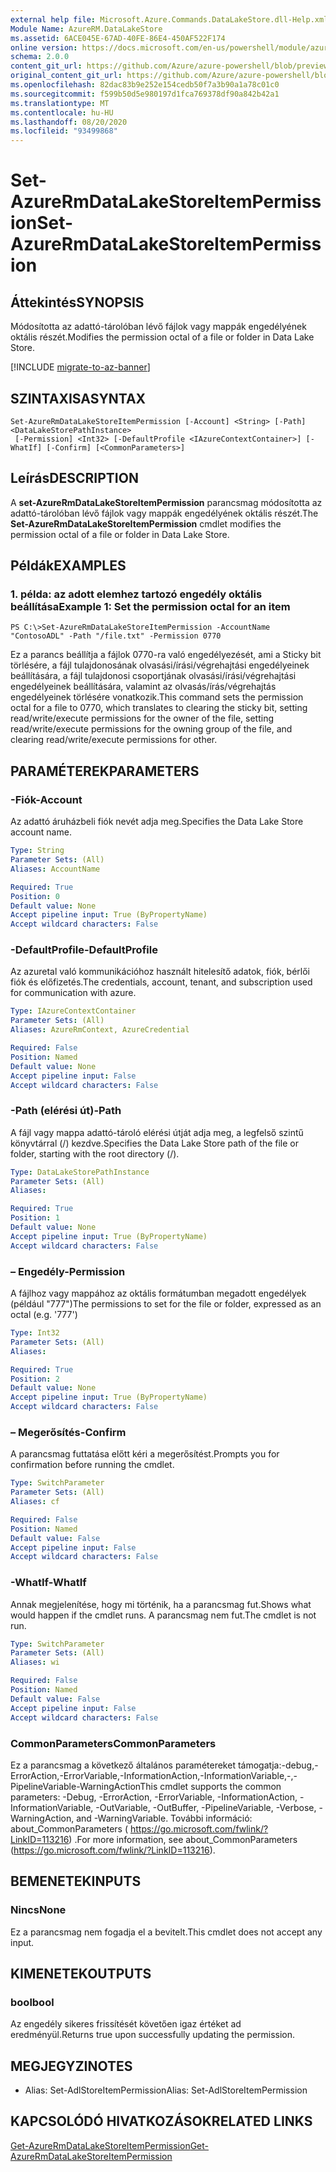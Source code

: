 ```yaml
---
external help file: Microsoft.Azure.Commands.DataLakeStore.dll-Help.xml
Module Name: AzureRM.DataLakeStore
ms.assetid: 6ACE045E-67AD-40FE-86E4-450AF522F174
online version: https://docs.microsoft.com/en-us/powershell/module/azurerm.datalakestore/set-azurermdatalakestoreitempermission
schema: 2.0.0
content_git_url: https://github.com/Azure/azure-powershell/blob/preview/src/ResourceManager/DataLakeStore/Commands.DataLakeStore/help/Set-AzureRmDataLakeStoreItemPermission.md
original_content_git_url: https://github.com/Azure/azure-powershell/blob/preview/src/ResourceManager/DataLakeStore/Commands.DataLakeStore/help/Set-AzureRmDataLakeStoreItemPermission.md
ms.openlocfilehash: 82dac83b9e252e154cedb50f7a3b90a1a78c01c0
ms.sourcegitcommit: f599b50d5e980197d1fca769378df90a842b42a1
ms.translationtype: MT
ms.contentlocale: hu-HU
ms.lasthandoff: 08/20/2020
ms.locfileid: "93499868"
---
```

# <span data-ttu-id="8ec58-101">Set-AzureRmDataLakeStoreItemPermission</span><span class="sxs-lookup"><span data-stu-id="8ec58-101">Set-AzureRmDataLakeStoreItemPermission</span></span>

## <span data-ttu-id="8ec58-102">Áttekintés</span><span class="sxs-lookup"><span data-stu-id="8ec58-102">SYNOPSIS</span></span>
<span data-ttu-id="8ec58-103">Módosította az adattó-tárolóban lévő fájlok vagy mappák engedélyének oktális részét.</span><span class="sxs-lookup"><span data-stu-id="8ec58-103">Modifies the permission octal of a file or folder in Data Lake Store.</span></span>

[!INCLUDE [migrate-to-az-banner](../../includes/migrate-to-az-banner.md)]

## <span data-ttu-id="8ec58-104">SZINTAXISA</span><span class="sxs-lookup"><span data-stu-id="8ec58-104">SYNTAX</span></span>

```
Set-AzureRmDataLakeStoreItemPermission [-Account] <String> [-Path] <DataLakeStorePathInstance>
 [-Permission] <Int32> [-DefaultProfile <IAzureContextContainer>] [-WhatIf] [-Confirm] [<CommonParameters>]
```

## <span data-ttu-id="8ec58-105">Leírás</span><span class="sxs-lookup"><span data-stu-id="8ec58-105">DESCRIPTION</span></span>
<span data-ttu-id="8ec58-106">A **set-AzureRmDataLakeStoreItemPermission** parancsmag módosította az adattó-tárolóban lévő fájlok vagy mappák engedélyének oktális részét.</span><span class="sxs-lookup"><span data-stu-id="8ec58-106">The **Set-AzureRmDataLakeStoreItemPermission** cmdlet modifies the permission octal of a file or folder in Data Lake Store.</span></span>

## <span data-ttu-id="8ec58-107">Példák</span><span class="sxs-lookup"><span data-stu-id="8ec58-107">EXAMPLES</span></span>

### <span data-ttu-id="8ec58-108">1. példa: az adott elemhez tartozó engedély oktális beállítása</span><span class="sxs-lookup"><span data-stu-id="8ec58-108">Example 1: Set the permission octal for an item</span></span>
```
PS C:\>Set-AzureRmDataLakeStoreItemPermission -AccountName "ContosoADL" -Path "/file.txt" -Permission 0770
```

<span data-ttu-id="8ec58-109">Ez a parancs beállítja a fájlok 0770-ra való engedélyezését, ami a Sticky bit törlésére, a fájl tulajdonosának olvasási/írási/végrehajtási engedélyeinek beállítására, a fájl tulajdonosi csoportjának olvasási/írási/végrehajtási engedélyeinek beállítására, valamint az olvasás/írás/végrehajtás engedélyeinek törlésére vonatkozik.</span><span class="sxs-lookup"><span data-stu-id="8ec58-109">This command sets the permission octal for a file to 0770, which translates to clearing the sticky bit, setting read/write/execute permissions for the owner of the file, setting read/write/execute permissions for the owning group of the file, and clearing read/write/execute permissions for other.</span></span>

## <span data-ttu-id="8ec58-110">PARAMÉTEREK</span><span class="sxs-lookup"><span data-stu-id="8ec58-110">PARAMETERS</span></span>

### <span data-ttu-id="8ec58-111">-Fiók</span><span class="sxs-lookup"><span data-stu-id="8ec58-111">-Account</span></span>
<span data-ttu-id="8ec58-112">Az adattó áruházbeli fiók nevét adja meg.</span><span class="sxs-lookup"><span data-stu-id="8ec58-112">Specifies the Data Lake Store account name.</span></span>

```yaml
Type: String
Parameter Sets: (All)
Aliases: AccountName

Required: True
Position: 0
Default value: None
Accept pipeline input: True (ByPropertyName)
Accept wildcard characters: False
```

### <span data-ttu-id="8ec58-113">-DefaultProfile</span><span class="sxs-lookup"><span data-stu-id="8ec58-113">-DefaultProfile</span></span>
<span data-ttu-id="8ec58-114">Az azuretal való kommunikációhoz használt hitelesítő adatok, fiók, bérlői fiók és előfizetés.</span><span class="sxs-lookup"><span data-stu-id="8ec58-114">The credentials, account, tenant, and subscription used for communication with azure.</span></span>

```yaml
Type: IAzureContextContainer
Parameter Sets: (All)
Aliases: AzureRmContext, AzureCredential

Required: False
Position: Named
Default value: None
Accept pipeline input: False
Accept wildcard characters: False
```

### <span data-ttu-id="8ec58-115">-Path (elérési út)</span><span class="sxs-lookup"><span data-stu-id="8ec58-115">-Path</span></span>
<span data-ttu-id="8ec58-116">A fájl vagy mappa adattó-tároló elérési útját adja meg, a legfelső szintű könyvtárral (/) kezdve.</span><span class="sxs-lookup"><span data-stu-id="8ec58-116">Specifies the Data Lake Store path of the file or folder, starting with the root directory (/).</span></span>

```yaml
Type: DataLakeStorePathInstance
Parameter Sets: (All)
Aliases: 

Required: True
Position: 1
Default value: None
Accept pipeline input: True (ByPropertyName)
Accept wildcard characters: False
```

### <span data-ttu-id="8ec58-117">– Engedély</span><span class="sxs-lookup"><span data-stu-id="8ec58-117">-Permission</span></span>
<span data-ttu-id="8ec58-118">A fájlhoz vagy mappához az oktális formátumban megadott engedélyek (például "777")</span><span class="sxs-lookup"><span data-stu-id="8ec58-118">The permissions to set for the file or folder, expressed as an octal (e.g. '777')</span></span>

```yaml
Type: Int32
Parameter Sets: (All)
Aliases: 

Required: True
Position: 2
Default value: None
Accept pipeline input: True (ByPropertyName)
Accept wildcard characters: False
```

### <span data-ttu-id="8ec58-119">– Megerősítés</span><span class="sxs-lookup"><span data-stu-id="8ec58-119">-Confirm</span></span>
<span data-ttu-id="8ec58-120">A parancsmag futtatása előtt kéri a megerősítést.</span><span class="sxs-lookup"><span data-stu-id="8ec58-120">Prompts you for confirmation before running the cmdlet.</span></span>

```yaml
Type: SwitchParameter
Parameter Sets: (All)
Aliases: cf

Required: False
Position: Named
Default value: False
Accept pipeline input: False
Accept wildcard characters: False
```

### <span data-ttu-id="8ec58-121">-WhatIf</span><span class="sxs-lookup"><span data-stu-id="8ec58-121">-WhatIf</span></span>
<span data-ttu-id="8ec58-122">Annak megjelenítése, hogy mi történik, ha a parancsmag fut.</span><span class="sxs-lookup"><span data-stu-id="8ec58-122">Shows what would happen if the cmdlet runs.</span></span>
<span data-ttu-id="8ec58-123">A parancsmag nem fut.</span><span class="sxs-lookup"><span data-stu-id="8ec58-123">The cmdlet is not run.</span></span>

```yaml
Type: SwitchParameter
Parameter Sets: (All)
Aliases: wi

Required: False
Position: Named
Default value: False
Accept pipeline input: False
Accept wildcard characters: False
```

### <span data-ttu-id="8ec58-124">CommonParameters</span><span class="sxs-lookup"><span data-stu-id="8ec58-124">CommonParameters</span></span>
<span data-ttu-id="8ec58-125">Ez a parancsmag a következő általános paramétereket támogatja:-debug,-ErrorAction,-ErrorVariable,-InformationAction,-InformationVariable,-,-PipelineVariable-WarningAction</span><span class="sxs-lookup"><span data-stu-id="8ec58-125">This cmdlet supports the common parameters: -Debug, -ErrorAction, -ErrorVariable, -InformationAction, -InformationVariable, -OutVariable, -OutBuffer, -PipelineVariable, -Verbose, -WarningAction, and -WarningVariable.</span></span> <span data-ttu-id="8ec58-126">További információ: about_CommonParameters ( https://go.microsoft.com/fwlink/?LinkID=113216) .</span><span class="sxs-lookup"><span data-stu-id="8ec58-126">For more information, see about_CommonParameters (https://go.microsoft.com/fwlink/?LinkID=113216).</span></span>

## <span data-ttu-id="8ec58-127">BEMENETEK</span><span class="sxs-lookup"><span data-stu-id="8ec58-127">INPUTS</span></span>

### <span data-ttu-id="8ec58-128">Nincs</span><span class="sxs-lookup"><span data-stu-id="8ec58-128">None</span></span>
<span data-ttu-id="8ec58-129">Ez a parancsmag nem fogadja el a bevitelt.</span><span class="sxs-lookup"><span data-stu-id="8ec58-129">This cmdlet does not accept any input.</span></span>

## <span data-ttu-id="8ec58-130">KIMENETEK</span><span class="sxs-lookup"><span data-stu-id="8ec58-130">OUTPUTS</span></span>

### <span data-ttu-id="8ec58-131">bool</span><span class="sxs-lookup"><span data-stu-id="8ec58-131">bool</span></span>
<span data-ttu-id="8ec58-132">Az engedély sikeres frissítését követően igaz értéket ad eredményül.</span><span class="sxs-lookup"><span data-stu-id="8ec58-132">Returns true upon successfully updating the permission.</span></span>

## <span data-ttu-id="8ec58-133">MEGJEGYZI</span><span class="sxs-lookup"><span data-stu-id="8ec58-133">NOTES</span></span>
* <span data-ttu-id="8ec58-134">Alias: Set-AdlStoreItemPermission</span><span class="sxs-lookup"><span data-stu-id="8ec58-134">Alias: Set-AdlStoreItemPermission</span></span>

## <span data-ttu-id="8ec58-135">KAPCSOLÓDÓ HIVATKOZÁSOK</span><span class="sxs-lookup"><span data-stu-id="8ec58-135">RELATED LINKS</span></span>

[<span data-ttu-id="8ec58-136">Get-AzureRmDataLakeStoreItemPermission</span><span class="sxs-lookup"><span data-stu-id="8ec58-136">Get-AzureRmDataLakeStoreItemPermission</span></span>](./Get-AzureRmDataLakeStoreItemPermission.md)


